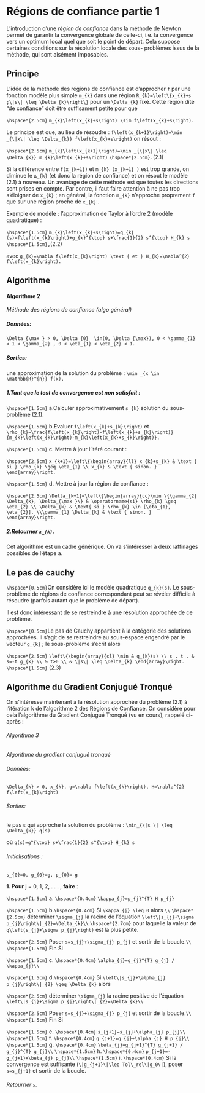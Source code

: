 # Régions de confiance partie 1

  L’introduction d’une *région de confiance* dans la méthode de Newton permet de garantir
la convergence globale de celle-ci, i.e. la convergence vers un optimum local quel que soit
le point de départ. Cela suppose certaines conditions sur la résolution locale des sous-
problèmes issus de la méthode, qui sont aisément imposables.

## Principe
  L’idée de la méthode des régions de confiance est d’approcher ``f`` par une fonction
modèle plus simple ``m_{k}`` dans une région ``R_{k}=\left\{x_{k}+s ;\|s\| \leq \Delta_{k}\right\}`` pour un ``\Delta_{k}`` fixé.
Cette région dite “de confiance” doit être suffisament petite pour que

``\hspace*{2.5cm}`` ``m_{k}\left(x_{k}+s\right) \sim f\left(x_{k}+s\right).``

   Le principe est que, au lieu de résoudre : ``f\left(x_{k+1}\right)=\min _{\|x\| \leq \Delta_{k}} f\left(x_{k}+s\right)``
on résout :

``\hspace*{2.5cm}`` ``m_{k}\left(x_{k+1}\right)=\min _{\|x\| \leq \Delta_{k}} m_{k}\left(x_{k}+s\right)`` ``\hspace*{2.5cm}.``(2.1)

Si la différence entre ``f(x_{k+1})`` et ``m_{k} (x_{k+1} )`` est trop grande, on diminue le ``∆_{k}`` (et
donc la région de confiance) et on résout le modèle (2.1) à nouveau. Un avantage de cette
méthode est que toutes les directions sont prises en compte. Par contre, il faut faire attention
à ne pas trop s’éloigner de ``x_{k}`` ; en général, la fonction ``m_{k}`` n’approche proprement ``f`` que
sur une région proche de ``x_{k}`` .

 Exemple de modèle : l’approximation de Taylor à l’ordre 2 (modèle quadratique) :

``\hspace*{1.5cm}``	``m_{k}\left(x_{k}+s\right)=q_{k}(s)=f\left(x_{k}\right)+g_{k}^{\top} s+\frac{1}{2} s^{\top} H_{k} s`` ``\hspace*{1.5cm},``(2.2)

avec ``g_{k}=\nabla f\left(x_{k}\right) \text { et } H_{k}=\nabla^{2} f\left(x_{k}\right).``

## Algorithme

#### Algorithme 2  

*Méthode des régions de confiance (algo général)*     

##### Données:

``\Delta_{\max } > 0, \Delta_{0}  \in(0, \Delta_{\max}), 0 < \gamma_{1} < 1 < \gamma_{2} , 0 < \eta_{1} < \eta_{2} < 1.``

##### Sorties: 
une approximation de la solution du problème : ``\min _{x \in \mathbb{R}^{n}} f(x).``


##### 1.Tant que le test de convergence est non satisfait :

``\hspace*{1.5cm}`` a.Calculer approximativement ``s_{k}`` solution du sous-problème (2.1).

``\hspace*{1.5cm}`` b.Evaluer ``f\left(x_{k}+s_{k}\right)`` et ``\rho_{k}=\frac{f\left(x_{k}\right)-f\left(x_{k}+s_{k}\right)}{m_{k}\left(x_{k}\right)-m_{k}\left(x_{k}+s_{k}\right)}.``

``\hspace*{1.5cm}`` c. Mettre à jour l’itéré courant :

``\hspace*{2.5cm}``   ``x_{k+1}=\left\{\begin{array}{ll} x_{k}+s_{k} & \text { si } \rho_{k} \geq \eta_{1} \\ x_{k} & \text { sinon. } \end{array}\right.``

``\hspace*{1.5cm}`` d. Mettre à jour la région de confiance : 

``\hspace*{2.5cm}``    ``\Delta_{k+1}=\left\{\begin{array}{cc}\min \{\gamma_{2} \Delta_{k}, \Delta_{\max }\} & \operatorname{si} \rho_{k} \geq \eta_{2} \\ \Delta_{k} & \text{ si } \rho_{k} \in [\eta_{1}, \eta_{2}]. \\\gamma_{1} \Delta_{k} & \text { sinon. } \end{array}\right.``



##### 2.Retourner ``x_{k}``.

Cet algorithme  est un cadre générique. On va s’intéresser à deux raffinages possibles de l’étape a.

## Le pas de cauchy 

``\hspace*{0.5cm}``On considère ici le modèle quadratique ``q_{k}(s)``. Le sous-problème de régions de confiance correspondant peut se révéler difficile à résoudre (parfois autant que le problème de départ).

Il est donc intéressant de se restreindre à une résolution approchée de ce problème.

``\hspace*{0.5cm}``Le pas de Cauchy appartient à la catégorie des solutions approchées. Il s’agit de se
restreindre au sous-espace engendré par le vecteur ``g_{k}`` ; le sous-problème s’écrit alors

``\hspace*{2.5cm}`` ``\left\{\begin{array}{cl} \min & q_{k}(s) \\ s . t . & s=-t g_{k} \\ & t>0 \\ & \|s\| \leq \Delta_{k} \end{array}\right.`` 
``\hspace*{1.5cm}``   (2.3)

## Algorithme du Gradient Conjugué Tronqué

On s’intéresse maintenant à la résolution approchée du problème (2.1) à l’itération k de l’algorithme 2 des Régions de Confiance. On considère pour cela l’algorithme du Gradient Conjugué Tronqué (vu en cours), rappelé ci-après :


###### Algorithme 3

*Algorithme du gradient conjugué tronqué*

###### Données:

``\Delta_{k} > 0, x_{k}, g=\nabla f\left(x_{k}\right), H=\nabla^{2} f\left(x_{k}\right)``

###### Sorties:

le pas ``s`` qui approche la solution du problème : ``\min_{\|s \| \leq \Delta_{k}} q(s)``

où ``q(s)=g^{\top} s+\frac{1}{2} s^{\top} H_{k} s``

###### Initialisations :

``s_{0}=0, g_{0}=g, p_{0}=-g``


**1. Pour** j = 0, 1, 2, . . . , **faire** :

``\hspace*{1.5cm}`` a. ``\hspace*{0.4cm}`` ``\kappa_{j}=p_{j}^{T} H p_{j}``

``\hspace*{1.5cm}`` b.``\hspace*{0.4cm}`` Si ``\kappa_{j} \leq 0`` alors ``\\``
``\hspace*{2.5cm}`` déterminer ``\sigma_{j}`` la racine de l’équation ``\left\|s_{j}+\sigma p_{j}\right\|_{2}=\Delta_{k}\\``
 ``\hspace*{2.7cm}`` pour laquelle la valeur de ``q\left(s_{j}+\sigma p_{j}\right)`` est la plus petite.

``\hspace*{2.5cm}`` Poser ``s=s_{j}+\sigma_{j} p_{j}`` et sortir de la boucle.``\\``
``\hspace*{1.5cm}`` Fin Si

``\hspace*{1.5cm}`` c. ``\hspace*{0.4cm}`` ``\alpha_{j}=g_{j}^{T} g_{j} / \kappa_{j}\\``

``\hspace*{1.5cm}`` d.``\hspace*{0.4cm}`` Si ``\left\|s_{j}+\alpha_{j} p_{j}\right\|_{2} \geq \Delta_{k}`` alors

``\hspace*{2.5cm}`` déterminer ``\sigma_{j}`` la racine positive de l’équation ``\left\|s_{j}+\sigma p_{j}\right\|_{2}=\Delta_{k}\\``

``\hspace*{2.5cm}`` Poser ``s=s_{j}+\sigma_{j} p_{j}`` et sortir de la boucle.``\\``
``\hspace*{1.5cm}`` Fin Si


``\hspace*{1.5cm}`` e. ``\hspace*{0.4cm}`` ``s_{j+1}=s_{j}+\alpha_{j} p_{j}\\``
``\hspace*{1.5cm}`` f. ``\hspace*{0.4cm}`` ``g_{j+1}=g_{j}+\alpha_{j} H p_{j}\\`` 
``\hspace*{1.5cm}`` g. ``\hspace*{0.4cm}`` ``\beta_{j}=g_{j+1}^{T} g_{j+1} / g_{j}^{T} g_{j}\\``
``\hspace*{1.5cm}`` h. ``\hspace*{0.4cm}`` ``p_{j+1}=-g_{j+1}+\beta_{j} p_{j}\\``
``\hspace*{1.5cm}`` i. ``\hspace*{0.4cm}`` Si la convergence est suffisante (``\|g_{j+1}\|\leq Tol\_rel\|g_0\|``), poser ``s=s_{j+1}`` et sortir de la boucle.

###### Retourner ``s``.
